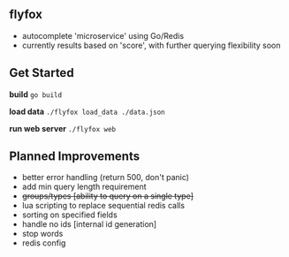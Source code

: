 
## flyfox
* autocomplete 'microservice' using Go/Redis
* currently results based on 'score', with further querying flexibility soon

## Get Started
**build**
```go build```

**load data**
```./flyfox load_data ./data.json```

**run web server**
```./flyfox web```

## Planned Improvements
* better error handling (return 500, don't panic)
* add min query length requirement
* ~~groups/types [ability to query on a single type]~~
* lua scripting to replace sequential redis calls
* sorting on specified fields
* handle no ids [internal id generation]
* stop words
* redis config
